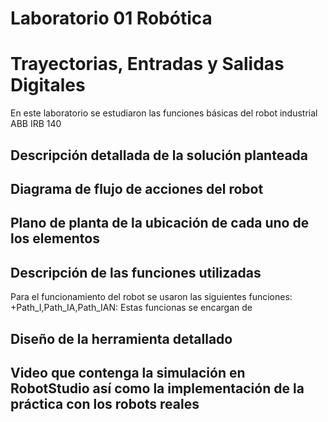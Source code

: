 # Laboratorio 01 Robótica
# Trayectorias, Entradas y Salidas Digitales
En este laboratorio se estudiaron las funciones básicas del robot industrial ABB IRB 140
## Descripción detallada de la solución planteada

## Diagrama de flujo de acciones del robot
## Plano de planta de la ubicación de cada uno de los elementos
## Descripción de las funciones utilizadas
Para el funcionamiento del robot se usaron las siguientes funciones: 
+Path_I,Path_IA,Path_IAN: Estas funcionas se encargan de 
## Diseño de la herramienta detallado 
## Video que contenga la simulación en RobotStudio así como la implementación de la práctica con los robots reales
